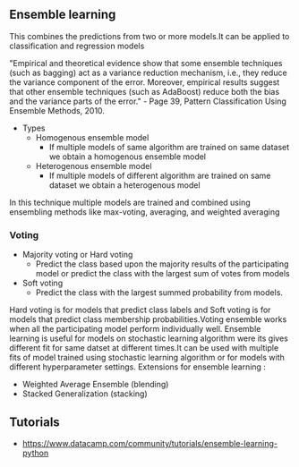 ## Ensemble learning
 This combines the predictions from two or more models.It can be applied to classification and regression models


"Empirical and theoretical evidence show that some ensemble techniques (such as bagging) act as a variance reduction mechanism, i.e., they reduce the variance component of the error. Moreover, empirical results suggest that other ensemble techniques (such as AdaBoost) reduce both the bias and the variance parts of the error." - Page 39, Pattern Classification Using Ensemble Methods, 2010.

* Types
  + Homogenous ensemble model
    - If multiple models of same algorithm are trained on same dataset we obtain a homogenous ensemble model
  + Heterogenous ensemble model
    - If multiple models of different algorithm are trained on same dataset we obtain a heterogenous model

In this technique multiple models are trained and combined using ensembling methods like max-voting, averaging, and weighted averaging

### Voting
 + Majority voting or Hard voting
   - Predict the class based upon the majority results of the participating model or predict the class with the largest sum of votes from models
 + Soft voting
   -  Predict the class with the largest summed probability from models.  

Hard voting is for models that predict class labels and Soft voting is for models that predict class membership probabilities.Voting ensemble works when all the participating model perform individually well. 
Ensemble learning is useful for models on stochastic learning algorithm were its gives different fit for same datset at different times.It can be used with multiple fits of model trained using stochastic learning algorithm or for models with different hyperparameter settings.
Extensions for ensemble learning :
 + Weighted Average Ensemble (blending)
 + Stacked Generalization (stacking)

## Tutorials
 + https://www.datacamp.com/community/tutorials/ensemble-learning-python


